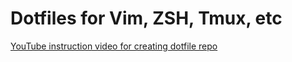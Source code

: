 # Dotfiles for Vim, ZSH, Tmux, etc

[YouTube instruction video for creating dotfile repo](https://www.youtube.com/watch?v=mSXOYhfDFYo)
